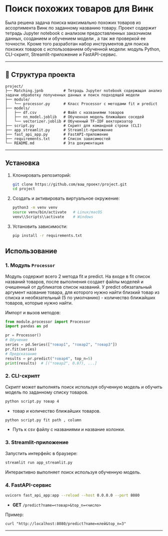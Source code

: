 # Поиск похожих товаров для Винк

Была решена задача поиска максимально похожих товаров из ассортимента Винк по заданному названию товару. Проект содержит тетрадь Jupyter notebook с анализом предоставленных заказчиком данных, созданием и обучением модели , а так же проверкой ее точности. Кроме того разработан набор инструментов для поиска похожих товаров с использованием обученной модели: модуль Python, CLI-скрипт, Streamlit-приложение и FastAPI-сервис.

---

## 📁 Структура проекта

```
project/
├── Matching.jpnb         # Тетрадь Jupyter notebook содержащая анализ задачи обработку полученных данных и поиск подходящей модели
├── module/
│   └── processor.py      # Класс Processor с методами fit и predict
├── models/
│   ├── df.csv            # Файл с названиями товаров
│   ├── nn_model.joblib   # Обученная модель ближайших соседей
│   └── vectorizer.joblib # Обученный TF-IDF векторизатор
├── script.py             # Скрипт для командной строки (CLI)
├── app_streamlit.py      # Streamlit-приложение
├── fast_api_app.py       # FastAPI-приложение
├── requirements.txt      # Список зависимостей
└── README.md             # Эта документация
```

---

##  Установка

1. Клонировать репозиторий:
   ```bash
   git clone https://github.com/ваш_проект/project.git
   cd project
   ```
2. Создать и активировать виртуальное окружение:
   ```bash
   python3 -m venv venv
   source venv/bin/activate   # Linux/macOS
   venv\\Scripts\\activate    # Windows
   ```
3. Установить зависимости:
   ```bash
   pip install -r requirements.txt
   ```

##  Использование

### 1. Модуль `Processor`

Модуль содержит всего 2 метода fit и predict. На входе в fit список названий товаров, после выполнения создает файлы моделей и очишенный от дубликатов список названий.
У predict обязатальный аргумент название товара, для которого нужно найти близкий товар из списка и необязательный (5 по умолчанию) - количество ближайших товаров, которые нужно найти. 

Импорт и вызов методов:

```python
from module.processor import Processor
import pandas as pd

pr = Processor()
# Обучение
series = pd.Series(["товар1", "товар2", "товар3"])
pr.fit(series)
# Предсказание
results = pr.predict("товар4", top_n=5)
print(results)  # [("товар2", 0.87), ...]
```

### 2. CLI-скрипт

Скрипт может выполнять поиск используя обученную модель и обучить модель по  заданному списку товаров.

```bash
python script.py товар 4
```
- товар и количество ближайших товаров.

```bash
python script.py fit path , column
```
- Путь к csv файлу с названиями и название колонки.

### 3. Streamlit-приложение

Запустить интерфейс в браузере:
```bash
streamlit run app_streamlit.py
```
Интерактивно выполняет поиск используя обученную модель.

### 4. FastAPI-сервис

```bash
uvicorn fast_api_app:app --reload --host 0.0.0.0 --port 8080
```

- **GET** `/predict?name=<товар>&top_n=<число>`

Пример:
```
curl "http://localhost:8080/predict?name=клей&top_n=3"
```

---

